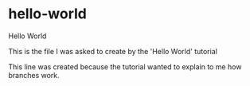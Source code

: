 # hello-world
Hello World

This is the file I was asked to create by the 'Hello World' tutorial

This line was created because the tutorial wanted to explain to me how branches work.
